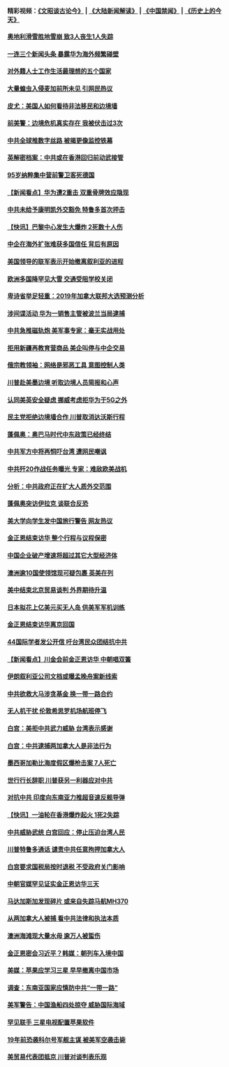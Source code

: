 #### 精彩视频：[《文昭谈古论今》](https://github.com/gfw-breaker/wenzhao/blob/master/README.md?t=01131530) | [《大陆新闻解读》](https://github.com/gfw-breaker/ntdtv-comedy/blob/master/README.md?t=01131530) | [《中国禁闻》](https://github.com/gfw-breaker/ntdtv-news/blob/master/README.md?t=01131530) | [《历史上的今天》](https://github.com/gfw-breaker/today-in-history/blob/master/README.md?t=01131530) 

#### [奥地利滑雪胜地雪崩 致3人丧生1人失踪](../pages/nsc418/n10972686.md?t=01131530) 

#### [一连三个新闻头条 暴露华为海外频繁碰壁](../pages/nsc418/n10971567.md?t=01131530) 

#### [对外籍人士工作生活最理想的五个国家](../pages/nsc418/n10967253.md?t=01131530) 

#### [大量蝗虫入侵麦加前所未见 引网民热议](../pages/nsc418/n10971942.md?t=01131530) 

#### [皮尤：美国人如何看待非法移民和边境墙](../pages/nsc418/n10971472.md?t=01131530) 

#### [前美警：边境危机真实存在 我被伏击过3次](../pages/nsc418/n10971325.md?t=01131530) 

#### [中共全球推数字丝路 被揭更像监控铁幕](../pages/nsc418/n10971263.md?t=01131530) 

#### [英解密档案：中共或在香港回归前动武接管](../pages/nsc418/n10971281.md?t=01131530) 

#### [95岁纳粹集中营前警卫客死德国](../pages/nsc418/n10971172.md?t=01131530) 

#### [【新闻看点】华为遭2重击 双重骨牌效应隐现](../pages/nsc418/n10971234.md?t=01131530) 

#### [中共未给予康明凯外交豁免 特鲁多首次抨击](../pages/nsc418/n10970976.md?t=01131530) 

#### [【快讯】巴黎中心发生大爆炸 2死数十人伤](../pages/nsc418/n10970675.md?t=01131530) 

#### [中企在海外扩张难获多国信任 背后有原因](../pages/nsc418/n10969228.md?t=01131530) 

#### [美国领导的联军表示开始撤离叙利亚的进程](../pages/nsc418/n10969434.md?t=01131530) 

#### [欧洲多国降罕见大雪  交通受阻学校关闭](../pages/nsc418/n10969390.md?t=01131530) 

#### [卑诗省举足轻重：2019年加拿大联邦大选预测分析](../pages/nsc418/n10969417.md?t=01131530) 

#### [涉间谍活动 华为一销售主管被波兰当局逮捕](../pages/nsc418/n10968651.md?t=01131530) 

#### [中共急推磁轨炮 美军事专家：毫无实战用处](../pages/nsc418/n10968326.md?t=01131530) 

#### [拒用新疆再教育营商品 美企叫停与中企交易](../pages/nsc418/n10967266.md?t=01131530) 

#### [俄宗教领袖：网络是邪恶工具 意图控制人类](../pages/nsc418/n10967762.md?t=01131530) 

#### [川普赴美墨边境 听取边境人员简报和心声](../pages/nsc418/n10966781.md?t=01131530) 

#### [认同美英安全疑虑 挪威考虑拒华为于5G之外](../pages/nsc418/n10966374.md?t=01131530) 

#### [民主党拒绝边境墙合作 川普取消达沃斯行程](../pages/nsc418/n10966613.md?t=01131530) 

#### [蓬佩奥：奥巴马时代中东政策已经终结](../pages/nsc418/n10966603.md?t=01131530) 

#### [中共军方中将再恫吓台湾 遭网民嘲讽](../pages/nsc418/n10965590.md?t=01131530) 

#### [中共歼20作战任务曝光 专家：难敌欧美战机](../pages/nsc418/n10965390.md?t=01131530) 

#### [分析：中共政府正在扩大人质外交范围](../pages/nsc418/n10964360.md?t=01131530) 

#### [蓬佩奥突访伊拉克 谈联合反恐](../pages/nsc418/n10964356.md?t=01131530) 

#### [美大学向学生发中国旅行警告 网友热议](../pages/nsc418/n10964289.md?t=01131530) 

#### [金正恩结束访华 整个行程与议程保密](../pages/nsc418/n10964023.md?t=01131530) 

#### [中国企业破产增速将超过其它大型经济体](../pages/nsc418/n10964069.md?t=01131530) 

#### [澳洲逾10国使领馆现可疑包裹 英美在列](../pages/nsc418/n10963456.md?t=01131530) 

#### [美中结束北京贸易谈判 外界期待升温](../pages/nsc418/n10962435.md?t=01131530) 

#### [日本拟花上亿美元买无人岛 供美军军机训练](../pages/nsc418/n10963404.md?t=01131530) 

#### [金正恩结束访华离京回国](../pages/nsc418/n10963076.md?t=01131530) 

#### [44国际学者发公开信 吁台湾民众团结抗中共](../pages/nsc418/n10962186.md?t=01131530) 

#### [【新闻看点】川金会前金正恩访华 中朝唱双簧](../pages/nsc418/n10962061.md?t=01131530) 

#### [伊朗叙利亚公司文档或曝孟晚舟案新线索](../pages/nsc418/n10962067.md?t=01131530) 

#### [中共欲救大马涉贪基金 换一带一路合约](../pages/nsc418/n10962070.md?t=01131530) 

#### [无人机干扰 伦敦希思罗机场航班停飞](../pages/nsc418/n10962109.md?t=01131530) 

#### [白宫：美拒中共武力威胁 台湾表示感谢](../pages/nsc418/n10962051.md?t=01131530) 

#### [白宫：中共逮捕两加拿大人是非法行为](../pages/nsc418/n10962084.md?t=01131530) 

#### [墨西哥加勒比海度假区爆枪击案 7人死亡](../pages/nsc418/n10961738.md?t=01131530) 

#### [世行行长辞职 川普获另一利器应对中共](../pages/nsc418/n10961551.md?t=01131530) 

#### [对抗中共 印度向东南亚力推超音速反舰导弹](../pages/nsc418/n10961169.md?t=01131530) 

#### [【快讯】一油轮在香港爆炸起火 1死2失踪](../pages/nsc418/n10961201.md?t=01131530) 

#### [中共威胁武统 白宫回应：停止压迫台湾人民](../pages/nsc418/n10961171.md?t=01131530) 

#### [川普特鲁多通话 谴责中共任意拘押加拿大人](../pages/nsc418/n10960793.md?t=01131530) 

#### [白宫要求国税局按时退税 不受政府关门影响](../pages/nsc418/n10960626.md?t=01131530) 

#### [中朝官媒罕见证实金正恩访华三天](../pages/nsc418/n10960336.md?t=01131530) 

#### [马达加斯加发现碎片 或来自失踪马航MH370](../pages/nsc418/n10960114.md?t=01131530) 

#### [从两加拿大人被捕 看中共法律和执法本质](../pages/nsc418/n10960250.md?t=01131530) 

#### [澳洲海滩现大量水母 逾万人被蜇伤](../pages/nsc418/n10959898.md?t=01131530) 

#### [金正恩密会习近平？韩媒：朝列车入境中国](../pages/nsc418/n10959856.md?t=01131530) 

#### [美媒：苹果应学习三星 早早撤离中国市场](../pages/nsc418/n10958930.md?t=01131530) 

#### [调查：东南亚国家应慎防中共“一带一路”](../pages/nsc418/n10959261.md?t=01131530) 

#### [美军警告：中国渔船四处掠夺 威胁国际海域](../pages/nsc418/n10959047.md?t=01131530) 

#### [罕见联手 三星电视配置苹果软件](../pages/nsc418/n10958192.md?t=01131530) 

#### [19年前恐袭科尔号军舰主谋 被美军空袭击毙](../pages/nsc418/n10958692.md?t=01131530) 

#### [美贸易代表团抵京 川普对谈判表乐观](../pages/nsc418/n10957808.md?t=01131530) 

